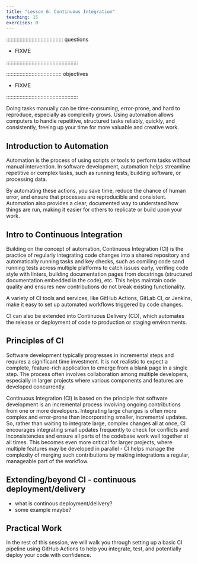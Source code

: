 ```yaml
---
title: "Lesson 6: Continuous Integration"
teaching: 15
exercises: 0
---
```


:::::::::::::::::::::::::::::::::::::: questions 

- FIXME

::::::::::::::::::::::::::::::::::::::::::::::::

::::::::::::::::::::::::::::::::::::: objectives

- FIXME

::::::::::::::::::::::::::::::::::::::::::::::::

Doing tasks manually can be time-consuming, error-prone, and hard to reproduce, especially as complexity grows. Using automation allows computers to handle repetitive, structured tasks reliably, quickly, and consistently, freeing up your time for more valuable and creative work.

## Introduction to Automation

Automation is the process of using scripts or tools to perform tasks without manual intervention. In software development, automation helps streamline repetitive or complex tasks, such as running tests, building software, or processing data. 

By automating these actions, you save time, reduce the chance of human error, and ensure that processes are reproducible and consistent. Automation also provides a clear, documented way to understand how things are run, making it easier for others to replicate or build upon your work.

## Intro to Continuous Integration

Building on the concept of automation, Continuous Integration (CI) is the practice of regularly integrating code changes into a shared repository and automatically running tasks and key checks, such as comiling code sand running tests across multiple platforms to catch issues early, verifing code style with linters, building documentation pages from docstrings (structured documentation embedded in the code), etc. 
This helps maintain code quality and ensures new contributions do not break existing functionality. 

A variety of CI tools and services, like GitHub Actions, GitLab CI, or Jenkins, make it easy to set up automated workflows triggered by code changes. 

CI can also be extended into Continuous Delivery (CD), which automates the release or deployment of code to production or staging environments.

## Principles of CI

Software development typically progresses in incremental steps and requires a significant time investment. It is not realistic to expect a complete, feature-rich application to emerge from a blank page in a single step. The process often involves collaboration among multiple developers, especially in larger projects where various components and features are developed concurrently.

Continuous Integration (CI) is based on the principle that software development is an incremental process involving ongoing contributions from one or more developers. Integrating large changes is often more complex and error-prone than incorporating smaller, incremental updates.
So, rather than waiting to integrate large, complex changes all at once, CI encourages integrating small updates frequently to check for conflicts and inconsistencies and ensure all parts of the codebase work well together at all times. 
This becomes even more critical for larger projects, where multiple features may be developed in parallel - CI helps manage the complexity of merging such contributions by making integrations a regular, manageable part of the workflow.

## Extending/beyond CI - continuous deployment/delivery

- what is continous deployment/delivery?
- some example maybe?

## Practical Work

In the rest of this session, we will walk you through setting up a basic CI pipeline using GitHub Actions to help you integrate, test, and potentially deploy your code with confidence.
